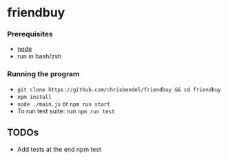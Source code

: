 # friendbuy


### Prerequisites
- [node](https://nodejs.org/en/download/)
- run in bash/zsh

### Running the program
- `git clone https://github.com/chrisbendel/friendbuy && cd friendbuy`
- `npm install`
- `node ./main.js` or `npm run start`
- To run test suite: run `npm run test`

## TODOs
- Add tests at the end npm test
